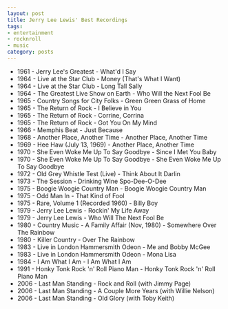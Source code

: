 ```yaml
---
layout: post
title: Jerry Lee Lewis' Best Recordings
tags:
- entertainment
- rocknroll
- music
category: posts
---
```


* 1961 - Jerry Lee's Greatest - What'd I Say
* 1964 - Live at the Star Club - Money (That's What I Want)
* 1964 - Live at the Star Club - Long Tall Sally
* 1964 - The Greatest Live Show on Earth - Who Will the Next Fool Be
* 1965 - Country Songs for City Folks - Green Green Grass of Home
* 1965 - The Return of Rock - I Believe in You
* 1965 - The Return of Rock - Corrine, Corrina
* 1965 - The Return of Rock - Got You On My Mind
* 1966 - Memphis Beat - Just Because
* 1968 - Another Place, Another Time - Another Place, Another Time
* 1969 - Hee Haw (July 13, 1969) - Another Place, Another Time
* 1970 - She Even Woke Me Up To Say Goodbye - Since I Met You Baby
* 1970 - She Even Woke Me Up To Say Goodbye - She Even Woke Me Up To Say Goodbye
* 1972 - Old Grey Whistle Test (Live) - Think About It Darlin
* 1973 - The Session - Drinking Wine Spo-Dee-O-Dee
* 1975 - Boogie Woogie Country Man - Boogie Woogie Country Man
* 1975 - Odd Man In - That Kind of Fool
* 1975 - Rare, Volume 1 (Recorded 1960) - Billy Boy
* 1979 - Jerry Lee Lewis - Rockin' My Life Away
* 1979 - Jerry Lee Lewis - Who Will The Next Fool Be
* 1980 - Country Music - A Family Affair (Nov, 1980) - Somewhere Over The Rainbow
* 1980 - Killer Country - Over The Rainbow
* 1983 - Live in London Hammersmith Odeon - Me and Bobby McGee
* 1983 - Live in London Hammersmith Odeon - Mona Lisa
* 1984 - I Am What I Am - I Am What I Am
* 1991 - Honky Tonk Rock 'n' Roll Piano Man - Honky Tonk Rock 'n' Roll Piano Man
* 2006 - Last Man Standing - Rock and Roll (with Jimmy Page)
* 2006 - Last Man Standing - A Couple More Years (with Willie Nelson)
* 2006 - Last Man Standing - Old Glory (with Toby Keith)
